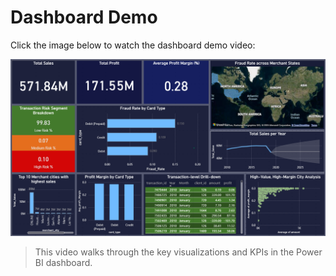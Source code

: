 # Dashboard Demo

Click the image below to watch the dashboard demo video:

[![Watch the Dashboard Demo](Dashboard_image.png)](https://www.loom.com/share/2d3880a3279744cf8ec8f447f0767d15?sid=c488cf02-c69a-4a87-83bd-684d67060cf4)

> This video walks through the key visualizations and KPIs in the Power BI dashboard.
